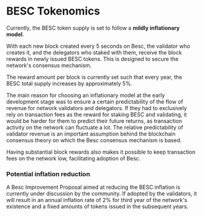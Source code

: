 # BESC Tokenomics

Currently, the BESC token supply is set to follow a **mildly inflationary model**.

With each new block created every 5 seconds on Besc, the validator who creates it, and the delegators who staked with them, receive the block rewards in newly issued BESC tokens. This is designed to secure the network's consensus mechanism.

The reward amount per block is currently set such that every year, the BESC total supply increases by approximately 5%.

The main reason for choosing an inflationary model at the early development stage was to ensure a certain predictability of the flow of revenue for network validators and delegators. If they had to exclusively rely on transaction fees as the reward for staking BESC and validating, it would be harder for them to predict their future returns, as transaction activity on the network can fluctuate a lot. The relative predictability of validator revenue is an important assumption behind the blockchain consensus theory on which the Besc consensus mechanism is based.

Having substantial block rewards also makes it possible to keep transaction fees on the network low, facilitating adoption of Besc.

### Potential inflation reduction

A Besc Improvement Proposal aimed at reducing the BESC inflation is currently under discussion by the community. If adopted by the validators, it will result in an annual inflation rate of 2% for third year of the network's existence and a fixed amounts of tokens issued in the subsequent years.

